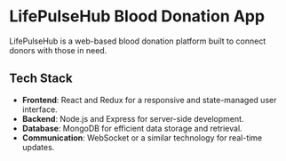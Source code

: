 # LifePulseHub Blood Donation App

 LifePulseHub is a web-based blood donation platform built to connect donors with those in need.
 
## Tech Stack

- **Frontend**: React and Redux for a responsive and state-managed user interface.
- **Backend**: Node.js and Express for server-side development.
- **Database**: MongoDB for efficient data storage and retrieval.
- **Communication**: WebSocket or a similar technology for real-time updates.
